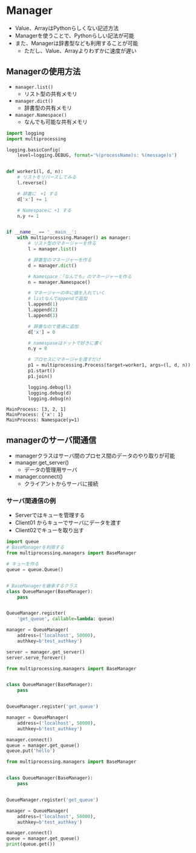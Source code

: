 # Manager
- Value、ArrayはPythonらしくない記述方法
- Managerを使うことで、Pythonらしい記法が可能
- また、Managerは辞書型なども利用することが可能
    - ただし、Value、Arrayよりわずかに速度が遅い



## Managerの使用方法
- `manager.list()` 
    - リスト型の共有メモリ
- `manager.dict()`
    - 辞書型の共有メモリ　
- `manager.Namespace()`
    - なんでも可能な共有メモリ


```python:manager.py
import logging
import multiprocessing

logging.basicConfig(
    level=logging.DEBUG, format='%(processName)s: %(message)s')


def worker1(l, d, n):
    # リストをリバースしてみる
    l.reverse()

    # 辞書に　+1 する
    d['x'] += 1

    # Namespaceに +1 する
    n.y += 1


if __name__ == '__main__':
    with multiprocessing.Manager() as manager:
        # リスト型のマネージャーを作る
        l = manager.list()

        # 辞書型のマネージャーを作る
        d = manager.dict()

        # Namespace：「なんでも」のマネージャーを作る
        n = manager.Namespace()

        # マネージャーの中に値を入れていく
        # listなんでappendで追加
        l.append(1)
        l.append(2)
        l.append(3)

        # 辞書なので普通に追加
        d['x'] = 0

        # namespaseはドットで好きに書く
        n.y = 0

        # プロセスにマネージャを渡すだけ
        p1 = multiprocessing.Process(target=worker1, args=(l, d, n))
        p1.start()
        p1.join()

        logging.debug(l)
        logging.debug(d)
        logging.debug(n)
```
```sh:実行結果
MainProcess: [3, 2, 1]
MainProcess: {'x': 1}
MainProcess: Namespace(y=1)
```


## managerのサーバ間通信
- managerクラスはサーバ間のプロセス間のデータのやり取りが可能
- manager.get_server()
    - データの管理用サーバ
- manager.connect()
    - クライアントからサーバに接続


### サーバ間通信の例
- Serverではキューを管理する
- Client01 からキューでサーバにデータを渡す
- Client02でキューを取り出す


```python:server.py
import queue
# BaseManagerを利用する
from multiprocessing.managers import BaseManager

# キューを作る
queue = queue.Queue()


# BaseManagerを継承するクラス
class QueueManager(BaseManager):
    pass


QueueManager.register(
    'get_queue', callable=lambda: queue)

manager = QueueManager(
    address=('localhost', 50000),
    authkey=b'test_authkey')

server = manager.get_server()
server.serve_forever()
```

```python:client01.py
from multiprocessing.managers import BaseManager


class QueueManager(BaseManager):
    pass


QueueManager.register('get_queue')

manager = QueueManager(
    address=('localhost', 50000),
    authkey=b'test_authkey')

manager.connect()
queue = manager.get_queue()
queue.put('hello')
```

```python:client02.py
from multiprocessing.managers import BaseManager


class QueueManager(BaseManager):
    pass


QueueManager.register('get_queue')

manager = QueueManager(
    address=('localhost', 50000),
    authkey=b'test_authkey')

manager.connect()
queue = manager.get_queue()
print(queue.get())
```